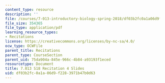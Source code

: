 ```yaml
---
content_type: resource
description: ''
file: /courses/7-013-introductory-biology-spring-2018/df03b2fc0a1a06d9f2283971b47b0d63_MIT7_013s18Rec4_slides.pdf
file_size: 354365
file_type: application/pdf
learning_resource_types:
- Recitations
license: https://creativecommons.org/licenses/by-nc-sa/4.0/
ocw_type: OCWFile
parent_title: Recitations
parent_type: CourseSection
parent_uid: 75da904a-845e-966c-4b84-a93193f1eced
resourcetype: Document
title: 7.013 S18 Recitation 4 Slides
uid: df03b2fc-0a1a-06d9-f228-3971b47b0d63
---
```

